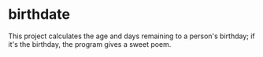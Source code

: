 # birthdate
This project calculates the age and days remaining to a person's birthday; if it's the birthday, the program gives a sweet poem.
